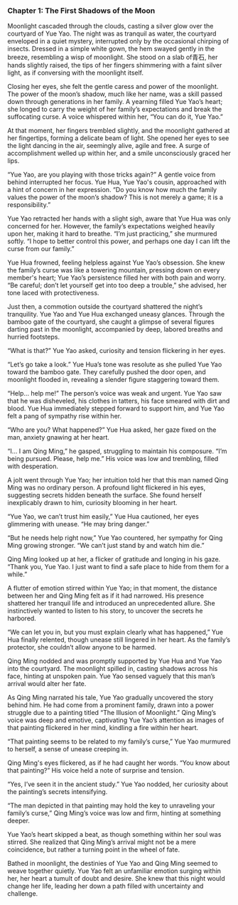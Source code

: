 ### Chapter 1: The First Shadows of the Moon

Moonlight cascaded through the clouds, casting a silver glow over the courtyard of Yue Yao. The night was as tranquil as water, the courtyard enveloped in a quiet mystery, interrupted only by the occasional chirping of insects. Dressed in a simple white gown, the hem swayed gently in the breeze, resembling a wisp of moonlight. She stood on a slab of青石, her hands slightly raised, the tips of her fingers shimmering with a faint silver light, as if conversing with the moonlight itself.

Closing her eyes, she felt the gentle caress and power of the moonlight. The power of the moon’s shadow, much like her name, was a skill passed down through generations in her family. A yearning filled Yue Yao’s heart; she longed to carry the weight of her family’s expectations and break the suffocating curse. A voice whispered within her, “You can do it, Yue Yao.”

At that moment, her fingers trembled slightly, and the moonlight gathered at her fingertips, forming a delicate beam of light. She opened her eyes to see the light dancing in the air, seemingly alive, agile and free. A surge of accomplishment welled up within her, and a smile unconsciously graced her lips.

“Yue Yao, are you playing with those tricks again?” A gentle voice from behind interrupted her focus. Yue Hua, Yue Yao's cousin, approached with a hint of concern in her expression. “Do you know how much the family values the power of the moon’s shadow? This is not merely a game; it is a responsibility.”

Yue Yao retracted her hands with a slight sigh, aware that Yue Hua was only concerned for her. However, the family’s expectations weighed heavily upon her, making it hard to breathe. “I’m just practicing,” she murmured softly. “I hope to better control this power, and perhaps one day I can lift the curse from our family.”

Yue Hua frowned, feeling helpless against Yue Yao’s obsession. She knew the family’s curse was like a towering mountain, pressing down on every member's heart; Yue Yao’s persistence filled her with both pain and worry. “Be careful; don’t let yourself get into too deep a trouble,” she advised, her tone laced with protectiveness.

Just then, a commotion outside the courtyard shattered the night’s tranquility. Yue Yao and Yue Hua exchanged uneasy glances. Through the bamboo gate of the courtyard, she caught a glimpse of several figures darting past in the moonlight, accompanied by deep, labored breaths and hurried footsteps.

“What is that?” Yue Yao asked, curiosity and tension flickering in her eyes.

“Let’s go take a look.” Yue Hua’s tone was resolute as she pulled Yue Yao toward the bamboo gate. They carefully pushed the door open, and moonlight flooded in, revealing a slender figure staggering toward them.

“Help… help me!” The person’s voice was weak and urgent. Yue Yao saw that he was disheveled, his clothes in tatters, his face smeared with dirt and blood. Yue Hua immediately stepped forward to support him, and Yue Yao felt a pang of sympathy rise within her.

“Who are you? What happened?” Yue Hua asked, her gaze fixed on the man, anxiety gnawing at her heart.

“I… I am Qing Ming,” he gasped, struggling to maintain his composure. “I’m being pursued. Please, help me.” His voice was low and trembling, filled with desperation.

A jolt went through Yue Yao; her intuition told her that this man named Qing Ming was no ordinary person. A profound light flickered in his eyes, suggesting secrets hidden beneath the surface. She found herself inexplicably drawn to him, curiosity blooming in her heart.

“Yue Yao, we can’t trust him easily,” Yue Hua cautioned, her eyes glimmering with unease. “He may bring danger.”

“But he needs help right now,” Yue Yao countered, her sympathy for Qing Ming growing stronger. “We can’t just stand by and watch him die.”

Qing Ming looked up at her, a flicker of gratitude and longing in his gaze. “Thank you, Yue Yao. I just want to find a safe place to hide from them for a while.”

A flutter of emotion stirred within Yue Yao; in that moment, the distance between her and Qing Ming felt as if it had narrowed. His presence shattered her tranquil life and introduced an unprecedented allure. She instinctively wanted to listen to his story, to uncover the secrets he harbored.

“We can let you in, but you must explain clearly what has happened,” Yue Hua finally relented, though unease still lingered in her heart. As the family’s protector, she couldn’t allow anyone to be harmed.

Qing Ming nodded and was promptly supported by Yue Hua and Yue Yao into the courtyard. The moonlight spilled in, casting shadows across his face, hinting at unspoken pain. Yue Yao sensed vaguely that this man’s arrival would alter her fate.

As Qing Ming narrated his tale, Yue Yao gradually uncovered the story behind him. He had come from a prominent family, drawn into a power struggle due to a painting titled “The Illusion of Moonlight.” Qing Ming’s voice was deep and emotive, captivating Yue Yao’s attention as images of that painting flickered in her mind, kindling a fire within her heart.

“That painting seems to be related to my family’s curse,” Yue Yao murmured to herself, a sense of unease creeping in.

Qing Ming's eyes flickered, as if he had caught her words. “You know about that painting?” His voice held a note of surprise and tension.

“Yes, I’ve seen it in the ancient study.” Yue Yao nodded, her curiosity about the painting’s secrets intensifying.

“The man depicted in that painting may hold the key to unraveling your family’s curse,” Qing Ming’s voice was low and firm, hinting at something deeper.

Yue Yao’s heart skipped a beat, as though something within her soul was stirred. She realized that Qing Ming’s arrival might not be a mere coincidence, but rather a turning point in the wheel of fate.

Bathed in moonlight, the destinies of Yue Yao and Qing Ming seemed to weave together quietly. Yue Yao felt an unfamiliar emotion surging within her, her heart a tumult of doubt and desire. She knew that this night would change her life, leading her down a path filled with uncertainty and challenge.